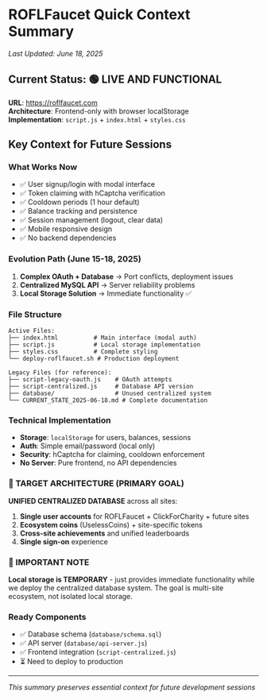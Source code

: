 # ROFLFaucet Quick Context Summary
*Last Updated: June 18, 2025*

## Current Status: 🟢 LIVE AND FUNCTIONAL

**URL**: https://roflfaucet.com  
**Architecture**: Frontend-only with browser localStorage  
**Implementation**: `script.js` + `index.html` + `styles.css`

## Key Context for Future Sessions

### What Works Now
- ✅ User signup/login with modal interface
- ✅ Token claiming with hCaptcha verification  
- ✅ Cooldown periods (1 hour default)
- ✅ Balance tracking and persistence
- ✅ Session management (logout, clear data)
- ✅ Mobile responsive design
- ✅ No backend dependencies

### Evolution Path (June 15-18, 2025)
1. **Complex OAuth + Database** → Port conflicts, deployment issues
2. **Centralized MySQL API** → Server reliability problems  
3. **Local Storage Solution** → Immediate functionality ✅

### File Structure
```
Active Files:
├── index.html          # Main interface (modal auth)
├── script.js           # Local storage implementation  
├── styles.css          # Complete styling
└── deploy-roflfaucet.sh # Production deployment

Legacy Files (for reference):
├── script-legacy-oauth.js    # OAuth attempts
├── script-centralized.js     # Database API version
├── database/                 # Unused centralized system
└── CURRENT_STATE_2025-06-18.md # Complete documentation
```

### Technical Implementation
- **Storage**: `localStorage` for users, balances, sessions
- **Auth**: Simple email/password (local only)
- **Security**: hCaptcha for claiming, cooldown enforcement
- **No Server**: Pure frontend, no API dependencies

### 🎯 TARGET ARCHITECTURE (PRIMARY GOAL)
**UNIFIED CENTRALIZED DATABASE** across all sites:
1. **Single user accounts** for ROFLFaucet + ClickForCharity + future sites
2. **Ecosystem coins** (UselessCoins) + site-specific tokens
3. **Cross-site achievements** and unified leaderboards
4. **Single sign-on** experience

### 🚨 IMPORTANT NOTE
**Local storage is TEMPORARY** - just provides immediate functionality while we deploy the centralized database system. The goal is multi-site ecosystem, not isolated local storage.

### Ready Components
- ✅ Database schema (`database/schema.sql`)
- ✅ API server (`database/api-server.js`) 
- ✅ Frontend integration (`script-centralized.js`)
- ⏳ Need to deploy to production

---
*This summary preserves essential context for future development sessions*

